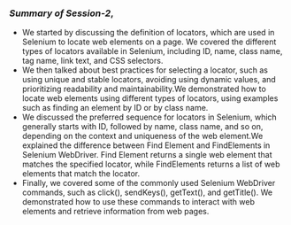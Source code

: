 ### _Summary of Session-2_,
- We started by discussing the definition of locators, which are used in Selenium to locate web elements on a page. We covered the different types of locators available in Selenium, including ID, name, class name, tag name, link text, and CSS selectors.
- We then talked about best practices for selecting a locator, such as using unique and stable locators, avoiding using dynamic values, and prioritizing readability and maintainability.We demonstrated how to locate web elements using different types of locators, using examples such as finding an element by ID or by class name.
- We discussed the preferred sequence for locators in Selenium, which generally starts with ID, followed by name, class name, and so on, depending on the context and uniqueness of the web element.We explained the difference between Find Element and FindElements in Selenium WebDriver. Find Element returns a single web element that matches the specified locator, while FindElements returns a list of web elements that match the locator.
- Finally, we covered some of the commonly used Selenium WebDriver commands, such as click(), sendKeys(), getText(), and getTitle(). We demonstrated how to use these commands to interact with web elements and retrieve information from web pages.
